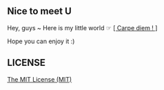 ## Nice to meet U

Hey, guys \~ Here is my little world ☞  [[ Carpe diem ! ]](http://nowhitestar.github.io/) 

Hope you can enjoy it :)

## LICENSE

[The MIT License (MIT)][1]

[1]:	https://github.com/zchen9/zchen9.github.io/blob/master/LICENSE
